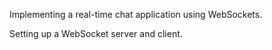 Implementing a real-time chat application using WebSockets.

Setting up a WebSocket server and client.